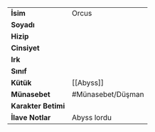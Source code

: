 |  |  |
  |---|---|
  | **İsim** | Orcus|
  | **Soyadı** | |
  | **Hizip** | |
  | **Cinsiyet** | |
  | **Irk** | |
  | **Sınıf** | |
  | **Kütük** | [[Abyss]]|
  | **Münasebet** | #Münasebet/Düşman|
  | **Karakter Betimi** | |
  | **İlave Notlar** | Abyss lordu|
  